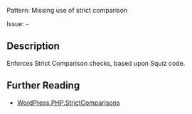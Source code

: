 Pattern: Missing use of strict comparison

Issue: -

## Description

Enforces Strict Comparison checks, based upon Squiz code.

## Further Reading

* [WordPress.PHP.StrictComparisons](https://github.com/WordPress/WordPress-Coding-Standards/tree/develop/WordPress/Sniffs/PHP/StrictComparisonsSniff.php)
